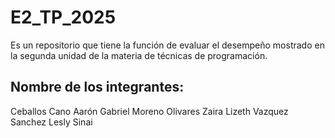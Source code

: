 # E2_TP_2025
Es un repositorio que tiene la función de evaluar el desempeño mostrado en la segunda unidad de la materia de técnicas de programación.
## Nombre de los integrantes:

Ceballos Cano Aarón Gabriel
Moreno Olivares Zaira Lizeth
Vazquez Sanchez Lesly Sinai
